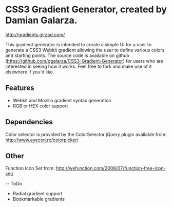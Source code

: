 # CSS3 Gradient Generator, created by Damian Galarza.
http://gradients.glrzad.com/

This gradient generator is intended to create a simple UI for a user to generate a CSS3 Webkit gradient allowing the user to define various colors and starting points.
The source code is available on github (https://github.com/dgalarza/CSS3-Gradient-Generator) for users who are interested in seeing how it works.  Feel free to fork and
make use of it elsewhere if you'd like.

## Features
* Webkit and Mozilla gradient syntax generation
* RGB or HEX color support

## Dependencies
Color selector is provided by the ColorSelector jQuery plugin available from:
http://www.eyecon.ro/colorpicker/

## Other
Function Icon Set from:
http://wefunction.com/2008/07/function-free-icon-set/

-- ToDo
* Radial gradient support
* Bookmarkable gradients

